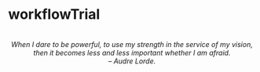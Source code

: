 # workflowTrial
<!-- QUOTE:START -->
<p align="center"><br><i>When I dare to be powerful, to use my strength in the service of my vision, then it becomes less and less important whether I am afraid.</i><br><i>– Audre Lorde.</i><br></p>
<!-- QUOTE:END -->

